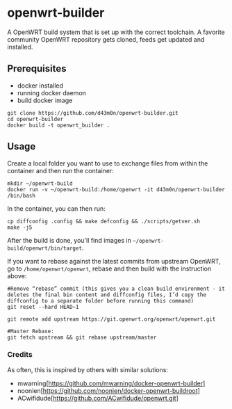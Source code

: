 # openwrt-builder
A OpenWRT build system that is set up with the correct toolchain. A favorite community OpenWRT repository gets cloned, feeds get updated and installed.

## Prerequisites
- docker installed
- running docker daemon
- build docker image
```
git clone https://github.com/d43m0n/openwrt-builder.git
cd openwrt-builder
docker build -t openwrt_builder .
```

## Usage
Create a local folder you want to use to exchange files from within the container and then run the container:
```
mkdir ~/openwrt-build
docker run -v ~/openwrt-build:/home/openwrt -it d43m0n/openwrt-builder /bin/bash
```
In the container, you can then run:
```
cp diffconfig .config && make defconfig && ./scripts/getver.sh
make -j5
```
After the build is done, you'll find images in `~/openwrt-build/openwrt/bin/target`.

If you want to rebase against the latest commits from upstream OpenWRT, go to `/home/openwrt/openwrt`, rebase and then build with the instruction above:
```
#Remove “rebase” commit (this gives you a clean build environment - it deletes the final bin content and diffconfig files, I’d copy the diffconfig to a separate folder before running this command)
git reset --hard HEAD~1

git remote add upstream https://git.openwrt.org/openwrt/openwrt.git

#Master Rebase:
git fetch upstream && git rebase upstream/master 
```

### Credits
As often, this is inspired by others with similar solutions:
- mwarning[https://github.com/mwarning/docker-openwrt-builder]
- noonien[https://github.com/noonien/docker-openwrt-buildroot]
- ACwifidude[https://github.com/ACwifidude/openwrt.git]